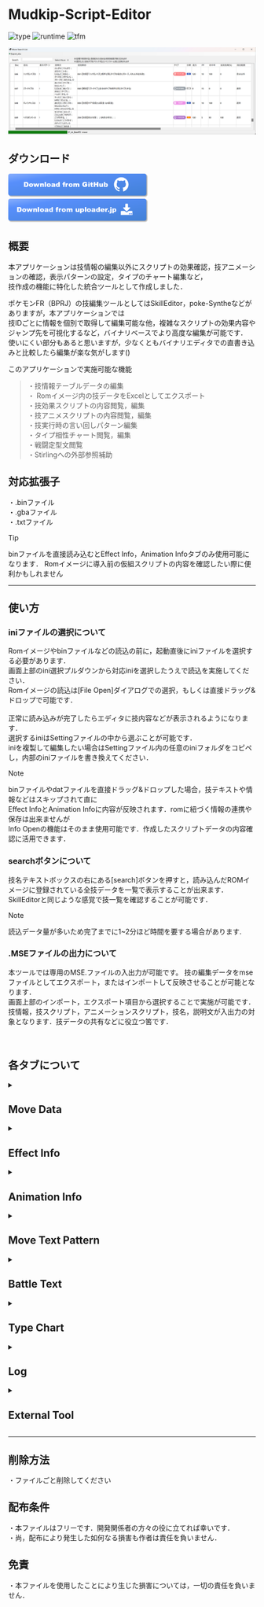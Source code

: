 # Mudkip-Script-Editor
![type](https://img.shields.io/badge/app-Windows%20Forms-blue?style=flat-square&logo=windows)
![runtime](https://img.shields.io/badge/.NET-6.0%20(or%208.0)-512BD4?style=flat-square&logo=dotnet)
![tfm](https://img.shields.io/badge/TFM-net6.0--windows-0B7285?style=flat-square)

<img src="/img/Screenshot_0.png" width="720" alt="メイン画面">

## ダウンロード
<a href="https://github.com/Sadc2h4/Mudkip-Script-Editor/releases/tag/v1.3a">
  <img
    src="https://raw.githubusercontent.com/Sadc2h4/brand-assets/main/button/Download_Button_1.png"
    alt="Download .zip"
    height="48"
  />
</a>
<br>
<a href="https://ux.getuploader.com/freehack/download/187">
  <img
    src="https://raw.githubusercontent.com/Sadc2h4/brand-assets/main/button/Download_Button_2.png"
    alt="Download .zip"
    height="48"
  />
</a>


## 概要
本アプリケーションは技情報の編集以外にスクリプトの効果確認，技アニメーションの確認，表示パターンの設定，タイプのチャート編集など，  
技作成の機能に特化した統合ツールとして作成しました．  

ポケモンFR（BPRJ）の技編集ツールとしてはSkillEditor，poke-Syntheなどがありますが，本アプリケーションでは  
技IDごとに情報を個別で取得して編集可能な他，複雑なスクリプトの効果内容やジャンプ先を可視化するなど，バイナリベースでより高度な編集が可能です．  
使いにくい部分もあると思いますが，少なくともバイナリエディタでの直書き込みと比較したら編集が楽な気がします()  

このアプリケーションで実施可能な機能
>・技情報テーブルデータの編集  
・ Romイメージ内の技データをExcelとしてエクスポート  
・技効果スクリプトの内容閲覧，編集  
・技アニメスクリプトの内容閲覧，編集  
・技実行時の言い回しパターン編集  
・タイプ相性チャート閲覧，編集  
・戦闘定型文閲覧  
・Stirlingへの外部参照補助

## 対応拡張子
・.binファイル  
・.gbaファイル  
・.txtファイル  
> [!TIP]
> binファイルを直接読み込むとEffect Info，Animation Infoタブのみ使用可能になります．
> Romイメージに導入前の仮組スクリプトの内容を確認したい際に便利かもしれません

---


## 使い方
### iniファイルの選択について

Romイメージやbinファイルなどの読込の前に，起動直後にiniファイルを選択する必要があります．  
画面上部のini選択プルダウンから対応iniを選択したうえで読込を実施してください．  
Romイメージの読込は[File Open]ダイアログでの選択，もしくは直接ドラッグ&ドロップで可能です．  
<br>
正常に読み込みが完了したらエディタに技内容などが表示されるようになります．  
選択するiniはSettingファイルの中から選ぶことが可能です．  
iniを複製して編集したい場合はSettingファイル内の任意のiniフォルダをコピペし，内部のiniファイルを書き換えてください．  
> [!NOTE]
> binファイルやdatファイルを直接ドラッグ&ドロップした場合，技テキストや情報などはスキップされて直に  
> Effect InfoとAnimation Infoに内容が反映されます．romに紐づく情報の連携や保存は出来ませんが  
> Info Openの機能はそのまま使用可能です．作成したスクリプトデータの内容確認に活用できます．  

### searchボタンについて
技名テキストボックスの右にある[search]ボタンを押すと，読み込んだROMイメージに登録されている全技データを一覧で表示することが出来ます．  
SkillEditorと同じような感覚で技一覧を確認することが可能です．
> [!NOTE]
> 読込データ量が多いため完了までに1~2分ほど時間を要する場合があります.   

### .MSEファイルの出力について
本ツールでは専用のMSE.ファイルの入出力が可能です。
技の編集データをmseファイルとしてエクスポート，またはインポートして反映させることが可能となります．  
画面上部のインポート，エクスポート項目から選択することで実施が可能です．  
技情報，技スクリプト，アニメーションスクリプト，技名，説明文が入出力の対象となります．技データの共有などに役立つ筈です．  
<br><br>

## 各タブについて

<details><summary><h2>Move Data</h2></summary>
技情報テーブル（N × 12byte）からの内容から技効果や威力，特性で使用するフラグなどの情報，  
ステータス画面でのテキストなどを可視化して表示します．技効果IDの2Byte化には対応していないため注意が必要です．  
技情報テーブルの開始位置を移植している場合はiniを編集することで読込可能になります．  
  
> [!TIP]
> 説明文テキストのスクリプト表示文字数に『00』の文字列が足されて超過する場合がありますが  
> 書き込みボタン押下時に自動で最大文字数に調整されるため問題ありません 
  
</details>

<details><summary><h2>Effect Info</h2></summary>
各技で指定されている技効果アドレスから技効果のスクリプトを表示します．   
読込byte数を変更したい場合や，参照先オフセットを変更したい場合は更新ボタン（丸矢印アイコンのボタン）を押すと画面に反映されます．  
上記の操作は画面に反映されているだけのため，Reloadボタンを押すことで元の表示に戻すことも可能です．  
参照先オフセットやスクリプトの変更をロムに反映させたい場合，変更が画面に表示されている状態でWrite to Romボタンを押してください．  

> [!NOTE]
> 終端を感知する符号が存在しないため，最大読込byteを指定する必要があります（デフォルト100byte） 
<br>
スクリプト内容の詳細を見たい場合は[Info Open]ボタンから詳細内容解析画面を開くことが可能です．
また、メモリやジャンプ先オフセットの内容を確認したい場合は[Address]ボタンを押すと一覧で確認できます．  
<br>
チェックボックスの『終了コードを見つけたら読み込み終了』などの機能は[Info Open]で呼び出すサブフォームから有効になります．  
メインフォーム側は最大読込byteの数を表示する仕様のためご注意ください．  
</details>

<details><summary><h2>Animation Info</h2></summary>
概ねEffect Infoタブと同じですが，技アニメの座標のあたりを付けるためのウィンドウがあります．  
技アニメ用ウィンドウは未指定，シングル，ダブルの3パターンから画面を変更可能で，  
クリック位置の座標を取得，ダブルクリック時は中心点を設定し，中心点からの相対座標を表示します．
  
> [!NOTE]
> 読込byte数を変更したい場合や，参照先オフセットを変更したい場合は更新ボタン（丸矢印アイコンのボタン）を押すと画面に反映されます．  
> 上記の操作は画面に反映されているだけのため，Reloadボタンを押すことで元の表示に戻すことも可能です．  
> 参照先オフセットやスクリプトの変更をロムに反映させたい場合，変更が画面に表示されている状態でWrite to Romボタンを押してください．  
</details>

<details><summary><h2>Move Text Pattern</h2></summary>
技表示後の装飾テキストの設定が可能です．  
パターンリストを拡張する場合は必ず指定offsetを更新の上，空き領域を指定して実施してください．  
[Add]ボタンで現在選択中の技を選択パターンで指定した場所に追加できます．  
[Delete]ボタンを押すことで同様に削除が可能です．  
</details>

<details><summary><h2>Battle Text</h2></summary>
戦闘やシステムで表示される定型文の確認が可能です．  
定型文No.を指定することで登録されている定型文の内容を表示することができます． 
画面右の[Text]ボタンを押すことで定型文の全量データを取得することが可能です．  
  
> [!IMPORTANT]
> 本機能は現時点で確認のみに対応しているため，テキストの変更や追加は出来ない点にご注意ください．  
</details>

<details><summary><h2>Type Chart</h2></summary>
技で使用されるタイプテーブルを直接閲覧可能にして表示します．  
[Type Chart]ボタンを押すと一覧表で表示され，対応した記号を入力することでメインフォーム側のスクリプトも更新されます．  
編集が完了したら書き込みボタンから相性テーブルをRomイメージに上書き可能です．  
タイプ相性テーブルを拡張する場合は必ず指定offsetを更新の上，空き領域を指定して実施してください．  
</details>

<details><summary><h2>Log</h2></summary>
編集を実施した際の更新履歴を記載します．  
詳細表示ボタンを押すと編集したスクリプトの詳細が確認可能です．  
</details>

<details><summary><h2>External Tool</h2></summary>
設定する外部ツールのフルパスを指定するタブです．  
設定することで[Effect Info]や[Animation Info]のスクリプト詳細画面の右端から該当オフセットを開くことが可能になります．  
参照先のフルパスを更新するためには[Updata]ボタンを押してください．現状はStirlingのみの対応となっています．  
</details>

---


## 削除方法
・ファイルごと削除してください  

## 配布条件
・本ファイルはフリーです．開発関係者の方々の役に立てれば幸いです．  
・尚，配布により発生した如何なる損害も作者は責任を負いません．  

## 免責
・本ファイルを使用したことにより生じた損害については，一切の責任を負いません．  
